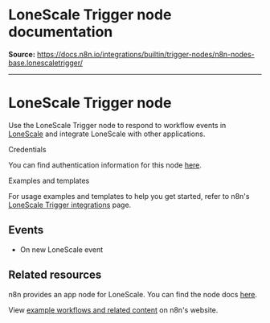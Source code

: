 # LoneScale Trigger node documentation

**Source:** https://docs.n8n.io/integrations/builtin/trigger-nodes/n8n-nodes-base.lonescaletrigger/

---

# LoneScale Trigger node

Use the LoneScale Trigger node to respond to workflow events in [LoneScale](https://www.lonescale.com/) and integrate LoneScale with other applications.

Credentials

You can find authentication information for this node [here](../../credentials/lonescale/).

Examples and templates

For usage examples and templates to help you get started, refer to n8n's [LoneScale Trigger integrations](https://n8n.io/integrations/lonescale-trigger/) page.

## Events

- On new LoneScale event

## Related resources

n8n provides an app node for LoneScale. You can find the node docs [here](../../app-nodes/n8n-nodes-base.lonescale/).

View [example workflows and related content](https://n8n.io/integrations/lonescale-trigger/) on n8n's website.
